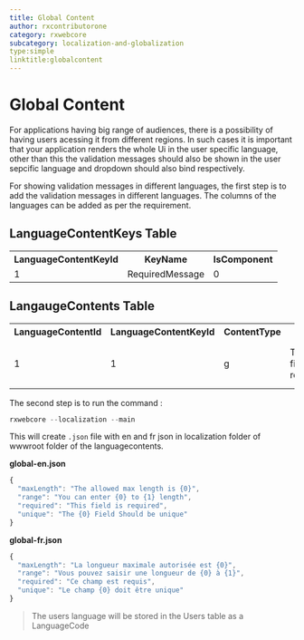 ```yaml
---
title: Global Content 
author: rxcontributorone
category: rxwebcore
subcategory: localization-and-globalization
type:simple
linktitle:globalcontent
--- 
```

# Global Content

For applications having big range of audiences, there is a possibility of having users acessing it from different regions. In such cases it is important that your application renders the whole Ui in the user specific language, other than this the validation messages should also be shown in the user sepcific language and dropdown should also bind respectively.

For showing validation messages in different languages, the first step is to add the validation messages in different languages. 
The columns of the languages can be added as per the requirement.

## LanguageContentKeys Table

<table class="table table-bordered">
<tr><th>LanguageContentKeyId</th><th>KeyName</th><th>IsComponent</th></tr>
<tr><td>1</td><td>RequiredMessage</td><td>0</td></tr>
</table>

## LangaugeContents Table 

<table class="table table-bordered">
<tr><th>LanguageContentId</th><th>LanguageContentKeyId</th><th>ContentType</th><th>En</th><th>Fr</th></tr>
<tr><td>1</td><td>1</td><td>g</td><td>This field is required</td><td>Ce champ est requis</td></tr>
</table>

The second step is to run the command : 

````js
rxwebcore --localization --main 
````

This will create `.json` file with en and fr json in localization folder of wwwroot folder of the languagecontents.

**global-en.json**

````js
{
  "maxLength": "The allowed max length is {0}",
  "range": "You can enter {0} to {1} length",
  "required": "This field is required",
  "unique": "The {0} Field Should be unique"
}
````

**global-fr.json**

````js
{
  "maxLength": "La longueur maximale autorisée est {0}",
  "range": "Vous pouvez saisir une longueur de {0} à {1}",
  "required": "Ce champ est requis",
  "unique": "Le champ {0} doit être unique"
}
````

> The users language will be stored in the Users table as a LanguageCode

